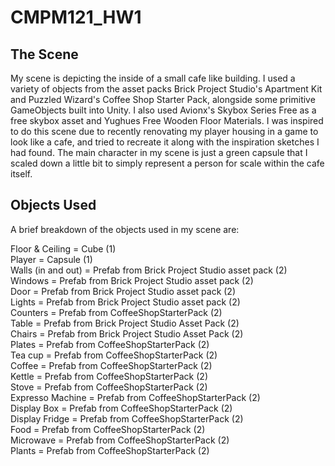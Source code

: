 # CMPM121_HW1
 
## The Scene
My scene is depicting the inside of a small cafe like building.  I used a variety of objects from the asset packs Brick Project Studio's Apartment Kit and Puzzled Wizard's Coffee Shop Starter Pack, alongside some primitive GameObjects built into Unity.  I also used Avionx's Skybox Series Free as a free skybox asset and Yughues Free Wooden Floor Materials.  I was inspired to do this scene due to recently renovating my player housing in a game to look like a cafe, and tried to recreate it along with the inspiration sketches I had found.  The main character in my scene is just a green capsule that I scaled down a little bit to simply represent a person for scale within the cafe itself.  

## Objects Used
A brief breakdown of the objects used in my scene are:

Floor & Ceiling = Cube (1)  
Player = Capsule (1)  
Walls (in and out) = Prefab from Brick Project Studio asset pack (2)  
Windows = Prefab from Brick Project Studio asset pack (2)  
Door = Prefab from Brick Project Studio asset pack (2)  
Lights = Prefab from Brick Project Studio asset pack (2)  
Counters = Prefab from CoffeeShopStarterPack (2)  
Table = Prefab from Brick Project Studio Asset Pack (2)  
Chairs = Prefab from Brick Project Studio Asset Pack (2)  
Plates = Prefab from CoffeeShopStarterPack (2)  
Tea cup = Prefab from CoffeeShopStarterPack (2)  
Coffee = Prefab from CoffeeShopStarterPack (2)  
Kettle = Prefab from CoffeeShopStarterPack (2)  
Stove = Prefab from CoffeeShopStarterPack (2)  
Expresso Machine = Prefab from CoffeeShopStarterPack (2)  
Display Box = Prefab from CoffeeShopStarterPack (2)  
Display Fridge = Prefab from CoffeeShopStarterPack (2)  
Food = Prefab from CoffeeShopStarterPack (2)  
Microwave = Prefab from CoffeeShopStarterPack (2)  
Plants = Prefab from CoffeeShopStarterPack (2)